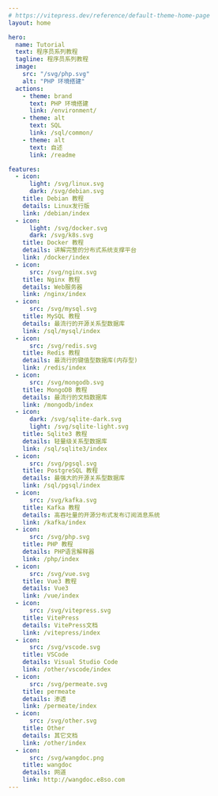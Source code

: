 ```yaml
---
# https://vitepress.dev/reference/default-theme-home-page
layout: home

hero:
  name: Tutorial
  text: 程序员系列教程
  tagline: 程序员系列教程
  image:
    src: "/svg/php.svg"
    alt: "PHP 环境搭建"
  actions:
    - theme: brand
      text: PHP 环境搭建
      link: /environment/
    - theme: alt
      text: SQL
      link: /sql/common/
    - theme: alt
      text: 自述
      link: /readme

features:
  - icon:
      light: /svg/linux.svg
      dark: /svg/debian.svg
    title: Debian 教程
    details: Linux发行版
    link: /debian/index
  - icon:
      light: /svg/docker.svg
      dark: /svg/k8s.svg
    title: Docker 教程
    details: 讲解完整的分布式系统支撑平台
    link: /docker/index
  - icon:
      src: /svg/nginx.svg
    title: Nginx 教程
    details: Web服务器
    link: /nginx/index
  - icon:
      src: /svg/mysql.svg
    title: MySQL 教程
    details: 最流行的开源关系型数据库
    link: /sql/mysql/index
  - icon:
      src: /svg/redis.svg
    title: Redis 教程
    details: 最流行的键值型数据库(内存型)
    link: /redis/index
  - icon:
      src: /svg/mongodb.svg
    title: MongoDB 教程
    details: 最流行的文档数据库
    link: /mongodb/index
  - icon:
      dark: /svg/sqlite-dark.svg
      light: /svg/sqlite-light.svg
    title: Sqlite3 教程
    details: 轻量级关系型数据库
    link: /sql/sqlite3/index
  - icon:
      src: /svg/pgsql.svg
    title: PostgreSQL 教程
    details: 最强大的开源关系型数据库
    link: /sql/pgsql/index
  - icon:
      src: /svg/kafka.svg
    title: Kafka 教程
    details: 高吞吐量的开源分布式发布订阅消息系统
    link: /kafka/index
  - icon:
      src: /svg/php.svg
    title: PHP 教程
    details: PHP语言解释器
    link: /php/index
  - icon:
      src: /svg/vue.svg
    title: Vue3 教程
    details: Vue3
    link: /vue/index
  - icon:
      src: /svg/vitepress.svg
    title: VitePress
    details: VitePress文档
    link: /vitepress/index
  - icon:
      src: /svg/vscode.svg
    title: VSCode
    details: Visual Studio Code
    link: /other/vscode/index
  - icon:
      src: /svg/permeate.svg
    title: permeate
    details: 渗透
    link: /permeate/index
  - icon:
      src: /svg/other.svg
    title: Other
    details: 其它文档
    link: /other/index
  - icon:
      src: /svg/wangdoc.png
    title: wangdoc
    details: 网道
    link: http://wangdoc.e8so.com
---
```

